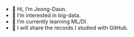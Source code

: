 - 👋 Hi, I’m Jeong-Daun.
- 👀 I’m interested in big-data.
- 🌱 I’m currently learning ML/Dl.
- 💞️ I will share the records I studied with GitHub.

<!---
ddaddaradda/ddaddaradda is a ✨ special ✨ repository because its `README.md` (this file) appears on your GitHub profile.
You can click the Preview link to take a look at your changes.
--->
